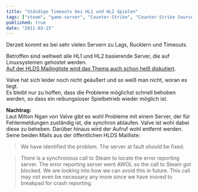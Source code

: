 ```yaml
---
title: "Ständige Timeouts bei HL1 und HL2 Spielen"
tags: ["steam", "game-server", "Counter-Strike", "Counter-Strike Source"]
published: true
date: "2011-03-15"
---
```


Derzeit kommt es bei sehr vielen Servern zu Lags, Rucklern und Timeouts.

Betroffen sind weltweit alle HL1 und HL2 basierende Server, die auf Linuxsystemen gehostet werden.  
[Auf der HLDS Mailingliste wird das Thema auch schon heiß diskutiert](http://www.mail-archive.com/hlds_linux@list.valvesoftware.com/msg60463.html).

Valve hat sich leider noch nicht geäußert und so weiß man nicht, woran es liegt.  
Es bleibt nur zu hoffen, dass die Probleme möglichst schnell behoben werden, so dass ein reibungsloser Spielbetrieb wieder möglich ist.

**Nachtrag:**  
Laut Milton Ngan von Valve gibt es wohl Probleme mit einem Server, der für Fehlermeldungen zuständig ist, die synchron ablaufen. Valve ist wohl dabei diese zu beheben. Darüber hinaus wird der Aufruf wohl entfernt werden. Seine beiden Mails aus der öffentlichen HLDS Mailliste:

> We have identified the problem. The server at fault should be fixed.

> There is a synchronous call to Steam to locate the error reporting server. The error reporting server went AWOL so the call to Steam got blocked. We are looking into how we can avoid this in future. This call may not even be necessary any more since we have moved to breakpad for crash reporting.

